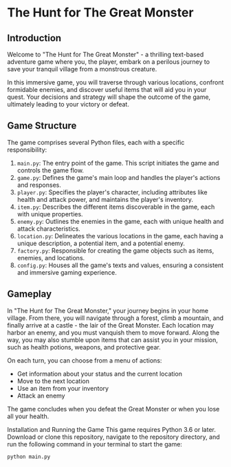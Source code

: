 # The Hunt for The Great Monster

## Introduction

Welcome to "The Hunt for The Great Monster" - a thrilling text-based adventure game where you, the player, embark on a perilous journey to save your tranquil village from a monstrous creature. 

In this immersive game, you will traverse through various locations, confront formidable enemies, and discover useful items that will aid you in your quest. Your decisions and strategy will shape the outcome of the game, ultimately leading to your victory or defeat.

## Game Structure
The game comprises several Python files, each with a specific responsibility:
1. `main.py`: The entry point of the game. This script initiates the game and controls the game flow.
2. `game.py`: Defines the game's main loop and handles the player's actions and responses.
3. `player.py`: Specifies the player's character, including attributes like health and attack power, and maintains the player's inventory.
4. `item.py`: Describes the different items discoverable in the game, each with unique properties.
5. `enemy.py`: Outlines the enemies in the game, each with unique health and attack characteristics.
6. `location.py`: Delineates the various locations in the game, each having a unique description, a potential item, and a potential enemy.
7. `factory.py`: Responsible for creating the game objects such as items, enemies, and locations.
8. `config.py`: Houses all the game's texts and values, ensuring a consistent and immersive gaming experience.

## Gameplay
In "The Hunt for The Great Monster," your journey begins in your home village. From there, you will navigate through a forest, climb a mountain, and finally arrive at a castle - the lair of the Great Monster. 
Each location may harbor an enemy, and you must vanquish them to move forward. Along the way, you may also stumble upon items that can assist you in your mission, such as health potions, weapons, and protective gear.

On each turn, you can choose from a menu of actions:
- Get information about your status and the current location
- Move to the next location
- Use an item from your inventory
- Attack an enemy

The game concludes when you defeat the Great Monster or when you lose all your health.

Installation and Running the Game
This game requires Python 3.6 or later. Download or clone this repository, navigate to the repository directory, and run the following command in your terminal to start the game:

    python main.py
    